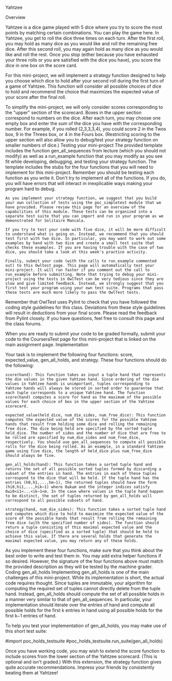  Yahtzee

Overview

Yahtzee is a dice game played with 5 dice where you try to score the most points by matching certain combinations. You can play the game here. In Yahtzee, you get to roll the dice three times on each turn. After the first roll, you may hold as many dice as you would like and roll the remaining free dice. After this second roll, you may again hold as many dice as you would like and roll the rest. Once you stop (either because you have exhausted your three rolls or you are satisfied with the dice you have), you score the dice in one box on the score card.

For this mini-project, we will implement a strategy function designed to help you choose which dice to hold after your second roll during the first turn of a game of Yahtzee. This function will consider all possible choices of dice to hold and recommend the choice that maximizes the expected value of your score after the final roll.

To simplify the mini-project, we will only consider scores corresponding to the "upper" section of the scorecard. Boxes in the upper section correspond to numbers on the dice. After each turn, you may choose one empty box and enter the sum of the dice you have with the corresponding number. For example, if you rolled (2,3,3,3,4), you could score 2 in the Twos box, 9 in the Threes box, or 4 in the Fours box. (Restricting scoring to the upper section will also allow you to debug/test your strategy function on smaller numbers of dice.)
Testing your mini-project
The provided template includes the function gen_all_sequences from lecture (which you should not modify) as well as a run_example function that you may modify as you see fit while developing, debugging, and testing your strategy function. The template includes the stubs for the four functions that you will need to implement for this mini-project. Remember you should be testing each function as you write it. Don't try to implement all of the functions. If you do, you will have errors that will interact in inexplicable ways making your program hard to debug.

    As you implement your strategy function, we suggest that you build your own collection of tests using the poc_simpletest module that we have provided. Please review this page for an overview of the capabilities of this module. These tests can be organized into a separate test suite that you can import and run in your program as we demonstrated for Solitaire Mancala.

    If you try to test your code with five dice, it will be more difficult to understand what is going on. Instead, we recommend that you should test first with two dice. In particular, you may want to work out some examples by hand with two dice and create a small test suite that checks these examples. If you are having trouble with the case of two dice, you should take a look at this week's practice activity.

    Finally, submit your code (with the calls to run_example commented out) to this Owltest page. This page will automatically test your mini-project. It will run faster if you comment out the call to run_example before submitting. Note that trying to debug your mini-project using the tests in OwlTest can be very tedious since they are slow and give limited feedback. Instead, we strongly suggest that you first test your program using your own test suite. Programs that pass these tests are much more likely to pass the OwlTest tests.

Remember that OwlTest uses Pylint to check that you have followed the coding style guidelines for this class. Deviations from these style guidelines will result in deductions from your final score. Please read the feedback from Pylint closely. If you have questions, feel free to consult this page and the class forums.

When you are ready to submit your code to be graded formally, submit your code to the CourseraTest page for this mini-project that is linked on the main assignment page.
Implementation

Your task is to implement the following four functions: score, expected_value, gen_all_holds, and strategy. These four functions should do the following:

    score(hand): This function takes as input a tuple hand that represents the die values in the given Yahtzee hand. Since ordering of the die values in Yahtzee hands is unimportant, tuples corresponding to Yahtzee hands will always be stored in sorted order to guarantee that each tuple corresponds to a unique Yahtzee hand. The function score(hand) computes a score for hand as the maximum of the possible values for each choice of box in the upper section of the Yahtzee scorecard.

    expected_value(held_dice, num_die_sides, num_free_dice): This function computes the expected value of the scores for the possible Yahtzee hands that result from holding some dice and rolling the remaining free dice. The dice being held are specified by the sorted tuple held_dice. The number of sides and the number of dice that are free to be rolled are specified by num_die_sides and num_free_dice, respectively. You should use gen_all_sequences to compute all possible rolls for the dice being rolled. As an example, in a standard Yahtzee game using five dice, the length of held_dice plus num_free_dice should always be five.

    gen_all_holds(hand): This function takes a sorted tuple hand and returns the set of all possible sorted tuples formed by discarding a subset of the entries in hand. The entries in each of these tuples correspond to the dice that will be held. If the tuple hand has the entries (h0,h1,...,hm−1), the returned tuples should have the form (hi0,hi1,...,hik−1) where 0≤k≤m and the integer indices satisfy 0≤i0<i1<...<ik−1<m. In the case where values in the tuple hand happen to be distinct, the set of tuples returned by gen_all_holds will correspond to all possible subsets of hand.

    strategy(hand, num_die_sides): This function takes a sorted tuple hand and computes which dice to hold to maximize the expected value of the score of the possible hands that result from rolling the remaining free dice (with the specified number of sides). The function should return a tuple consisting of this maximal expected value and the choice of dice (specified as a sorted tuple) that should be held to achieve this value. If there are several holds that generate the maximal expected value, you may return any of these holds.

As you implement these four functions, make sure that you think about the best order to write and test them in. You may add extra helper functions if so desired. However, the signature of the four functions above must match the provided description as they will be tested by the machine grader.
Coding gen_all_holds
Implementing gen_all_holds is one of the main challenges of this mini-project. While its implementation is short, the actual code requires thought. Since tuples are immutable, your algorithm for computing the required set of tuples cannot directly delete from the tuple hand. Instead, gen_all_holds should compute the set of all possible holds in a manner very similar to that of gen_all_sequences. In particular, your implementation should iterate over the entries of hand and compute all possible holds for the first k entries in hand using all possible holds for the first k−1 entries of hand.

To help you test your implementation of gen_all_holds, you may make use of this short test suite:

#import poc_holds_testsuite
#poc_holds_testsuite.run_suite(gen_all_holds)

Once you have working code, you may wish to extend the score function to include scores from the lower section of the Yahtzee scorecard. (This is optional and isn't graded.) With this extension, the strategy function gives quite accurate recommendations. Impress your friends by consistently beating them at Yahtzee!

